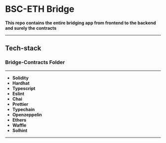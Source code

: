 # BSC-ETH Bridge

**This repo contains the entire bridging app from frontend to the backend and surely the contracts**

---

## **Tech-stack**

### Bridge-Contracts Folder

---

- **Solidity**
- **Hardhat**
- **Typescript**
- **Eslint**
- **Chai**
- **Prettier**
- **Typechain**
- **Openzeppelin**
- **Ethers**
- **Waffle**
- **Solhint**

---
